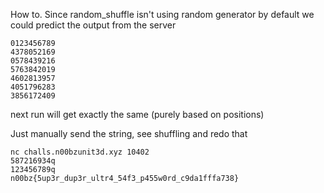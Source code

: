 How to. Since random_shuffle isn't using random generator by default we could predict the output from the server

```nc challs.n00bzunit3d.xyz 10402
0123456789
4378052169
0578439216
5763842019
4602813957
4051796283
3856172409
```

next run will get exactly the same (purely based on positions)

Just manually send the string, see shuffling and redo that
```
nc challs.n00bzunit3d.xyz 10402
587216934q
123456789q
n00bz{5up3r_dup3r_ultr4_54f3_p455w0rd_c9da1fffa738}
```